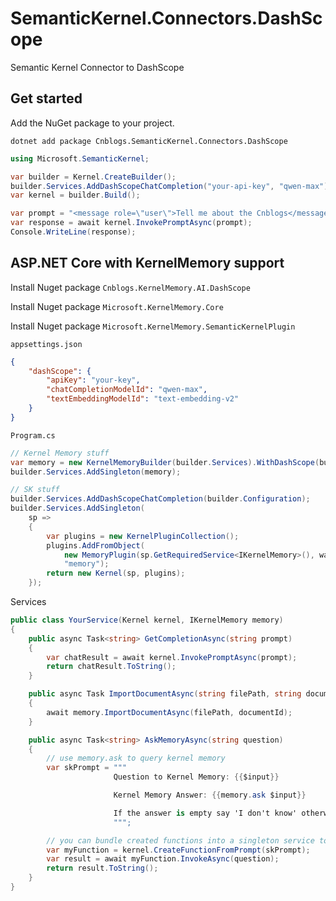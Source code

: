 # SemanticKernel.Connectors.DashScope
Semantic Kernel Connector to DashScope

## Get started
Add the NuGet package to your project.
```shell
dotnet add package Cnblogs.SemanticKernel.Connectors.DashScope
```

```cs
using Microsoft.SemanticKernel;

var builder = Kernel.CreateBuilder();
builder.Services.AddDashScopeChatCompletion("your-api-key", "qwen-max");
var kernel = builder.Build();

var prompt = "<message role=\"user\">Tell me about the Cnblogs</message>";
var response = await kernel.InvokePromptAsync(prompt);
Console.WriteLine(response);
```

## ASP.NET Core with KernelMemory support

Install Nuget package `Cnblogs.KernelMemory.AI.DashScope`

Install Nuget package `Microsoft.KernelMemory.Core`

Install Nuget package `Microsoft.KernelMemory.SemanticKernelPlugin`

`appsettings.json`

```json
{
    "dashScope": {
        "apiKey": "your-key",
        "chatCompletionModelId": "qwen-max",
        "textEmbeddingModelId": "text-embedding-v2"
    }
}
```

`Program.cs`
```csharp
// Kernel Memory stuff
var memory = new KernelMemoryBuilder(builder.Services).WithDashScope(builder.Configuration).Build();
builder.Services.AddSingleton(memory);

// SK stuff
builder.Services.AddDashScopeChatCompletion(builder.Configuration);
builder.Services.AddSingleton(
    sp =>
    {
        var plugins = new KernelPluginCollection();
        plugins.AddFromObject(
            new MemoryPlugin(sp.GetRequiredService<IKernelMemory>(), waitForIngestionToComplete: true),
            "memory");
        return new Kernel(sp, plugins);
    });
```

Services

```csharp
public class YourService(Kernel kernel, IKernelMemory memory)
{
    public async Task<string> GetCompletionAsync(string prompt)
    {
        var chatResult = await kernel.InvokePromptAsync(prompt);
        return chatResult.ToString();
    }

    public async Task ImportDocumentAsync(string filePath, string documentId)
    {
        await memory.ImportDocumentAsync(filePath, documentId);
    }

    public async Task<string> AskMemoryAsync(string question)
    {
        // use memory.ask to query kernel memory
        var skPrompt = """
                       Question to Kernel Memory: {{$input}}

                       Kernel Memory Answer: {{memory.ask $input}}

                       If the answer is empty say 'I don't know' otherwise reply with a preview of the answer, truncated to 15 words.
                       """;

        // you can bundle created functions into a singleton service to reuse them
        var myFunction = kernel.CreateFunctionFromPrompt(skPrompt);
        var result = await myFunction.InvokeAsync(question);
        return result.ToString();
    }
}
```
